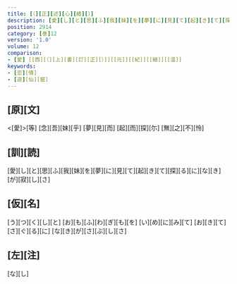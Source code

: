 ```yaml
---
title: [（][正][述][心][緒][）]
description: [愛][し][と][思][ふ][我][妹][を][夢][に][見][て][起][き][て][探][る][に][な][き][が][寂][し][さ]
position: 2914
category: [巻]12
version: '1.0'
volume: 12
comparison:
- [愛] [[西][（][上][書][訂][正][）]][[元]][[紀]][[細]][[温]]
keywords:
- [恋][情]
- [遊][仙][窟]
---
```


## [原][文]

<[愛]>[等] [念][吾][妹][乎] [夢][見][而] [起][而][探][尓] [無][之][不][怜]

## [訓][読]

[愛][し][と][思][ふ][我][妹][を][夢][に][見][て][起][き][て][探][る][に][な][き][が][寂][し][さ]

## [仮][名]

[う][つ][く][し][と] [お][も][ふ][わ][ぎ][も][を] [い][め][に][み][て] [お][き][て][さ][ぐ][る][に] [な][き][が][さ][ぶ][し][さ]

## [左][注]

[な][し]
